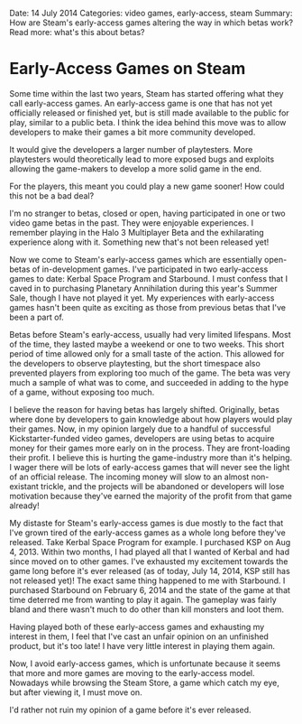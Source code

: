 Date: 14 July 2014
Categories: video games, early-access, steam
Summary: How are Steam's early-access games altering the way in which betas work?
Read more: what's this about betas?

# Early-Access Games on Steam

Some time within the last two years, Steam has started offering what they call early-access games.
An early-access game is one that has not yet officially released or finished yet, but is still made available to the public for play, similar to a public beta.
I think the idea behind this move was to allow developers to make their games a bit more community developed.

It would give the developers a larger number of playtesters.
More playtesters would theoretically lead to more exposed bugs and exploits allowing the game-makers to develop a more solid game in the end.

For the players, this meant you could play a new game sooner!
How could this not be a bad deal?

I'm no stranger to betas, closed or open, having participated in one or two video game betas in the past.
They were enjoyable experiences.
I remember playing in the Halo 3 Multiplayer Beta and the exhilarating experience along with it.
Something new that's not been released yet!

Now we come to Steam's early-access games which are essentially open-betas of in-development games.
I've participated in two early-access games to date: Kerbal Space Program and Starbound.
I must confess that I caved in to purchasing Planetary Annihilation during this year's Summer Sale, though I have not played it yet.
My experiences with early-access games hasn't been quite as exciting as those from previous betas that I've been a part of.

Betas before Steam's early-access, usually had very limited lifespans.
Most of the time, they lasted maybe a weekend or one to two weeks.
This short period of time allowed only for a small taste of the action.
This allowed for the developers to observe playtesting, but the short timespace also prevented players from exploring too much of the game.
The beta was very much a sample of what was to come, and succeeded in adding to the hype of a game, without exposing too much.

I believe the reason for having betas has largely shifted.
Originally, betas where done by developers to gain knowledge about how players would play their games.
Now, in my opinion largely due to a handful of successful Kickstarter-funded video games, developers are using betas to acquire money for their games more early on in the process.
They are front-loading their profit.
I believe this is hurting the game-industry more than it's helping.
I wager there will be lots of early-access games that will never see the light of an official release.
The incoming money will slow to an almost non-existant trickle, and the projects will be abandoned or developers will lose motivation because they've earned the majority of the profit from that game already!

My distaste for Steam's early-access games is due mostly to the fact that I've grown tired of the early-access games as a whole long before they've released.
Take Kerbal Space Program for example.
I purchased KSP on Aug 4, 2013.
Within two months, I had played all that I wanted of Kerbal and had since moved on to other games.
I've exhausted my excitement towards the game long before it's ever released (as of today, July 14, 2014, KSP still has not released yet)!
The exact same thing happened to me with Starbound.
I purchased Starbound on February 6, 2014 and the state of the game at that time deterred me from wanting to play it again.
The gameplay was fairly bland and there wasn't much to do other than kill monsters and loot them.

Having played both of these early-access games and exhausting my interest in them, I feel that I've cast an unfair opinion on an unfinished product, but it's too late!
I have very little interest in playing them again.

Now, I avoid early-access games, which is unfortunate because it seems that more and more games are moving to the early-access model.
Nowadays while browsing the Steam Store, a game which catch my eye, but after viewing it, I must move on.

I'd rather not ruin my opinion of a game before it's ever released.
